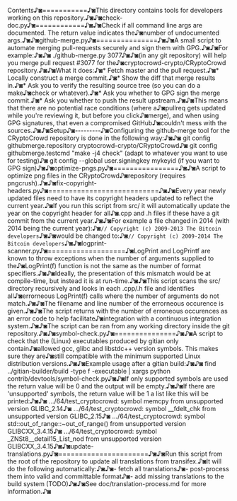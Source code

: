 Contents♪◙===========♪◙This directory contains tools for developers working on this repository.♪◙♪◙check-doc.py♪◙============♪◙♪◙Check if all command line args are documented. The return value indicates the♪◙number of undocumented args.♪◙♪◙github-merge.py♪◙===============♪◙♪◙A small script to automate merging pull-requests securely and sign them with GPG.♪◙♪◙For example:♪◙♪◙  ./github-merge.py 3077♪◙♪◙(in any git repository) will help you merge pull request #3077 for the♪◙cryptocrowd-crypto/CRyptoCrowd repository.♪◙♪◙What it does:♪◙* Fetch master and the pull request.♪◙* Locally construct a merge commit.♪◙* Show the diff that merge results in.♪◙* Ask you to verify the resulting source tree (so you can do a make♪◙check or whatever).♪◙* Ask you whether to GPG sign the merge commit.♪◙* Ask you whether to push the result upstream.♪◙♪◙This means that there are no potential race conditions (where a♪◙pullreq gets updated while you're reviewing it, but before you click♪◙merge), and when using GPG signatures, that even a compromised GitHub♪◙couldn't mess with the sources.♪◙♪◙Setup♪◙---------♪◙Configuring the github-merge tool for the CRyptoCrowd repository is done in the following way:♪◙♪◙    git config githubmerge.repository cryptocrowd-crypto/CRyptoCrowd♪◙    git config githubmerge.testcmd "make -j4 check" (adapt to whatever you want to use for testing)♪◙    git config --global user.signingkey mykeyid (if you want to GPG sign)♪◙♪◙optimize-pngs.py♪◙================♪◙♪◙A script to optimize png files in the CRyptoCrowd♪◙repository (requires pngcrush).♪◙♪◙fix-copyright-headers.py♪◙===========================♪◙♪◙Every year newly updated files need to have its copyright headers updated to reflect the current year.♪◙If you run this script from src/ it will automatically update the year on the copyright header for all♪◙.cpp and .h files if these have a git commit from the current year.♪◙♪◙For example a file changed in 2014 (with 2014 being the current year):♪◙```// Copyright (c) 2009-2013 The Bitcoin developers```♪◙♪◙would be changed to:♪◙```// Copyright (c) 2009-2014 The Bitcoin developers```♪◙♪◙logprint-scanner.py♪◙===================♪◙LogPrint and LogPrintf are known to throw exceptions when the number of arguments supplied to the♪◙LogPrint(f) function is not the same as the number of format specifiers.♪◙♪◙Ideally, the presentation of this mismatch would be at compile-time, but instead it is at run-time.♪◙♪◙This script scans the src/ directory recursively and looks in each .cpp/.h file and identifies all♪◙errorneous LogPrint(f) calls where the number of arguments do not match.♪◙♪◙The filename and line number of the errorneous occurence is given.♪◙♪◙The script returns with the number of erroneous occurences as an error code to help facilitate♪◙integration with a continuous integration system.♪◙♪◙The script can be ran from any working directory inside the git repository.♪◙♪◙symbol-check.py♪◙===============♪◙♪◙A script to check that the (Linux) executables produced by gitian only contain♪◙allowed gcc, glibc and libstdc++ version symbols. This makes sure they are♪◙still compatible with the minimum supported Linux distribution versions.♪◙♪◙Example usage after a gitian build:♪◙♪◙    find ../gitian-builder/build -type f -executable | xargs python contrib/devtools/symbol-check.py♪◙♪◙If only supported symbols are used the return value will be 0 and the output will be empty.♪◙♪◙If there are 'unsupported' symbols, the return value will be 1 a list like this will be printed:♪◙♪◙    .../64/test_cryptocrowd: symbol memcpy from unsupported version GLIBC_2.14♪◙    .../64/test_cryptocrowd: symbol __fdelt_chk from unsupported version GLIBC_2.15♪◙    .../64/test_cryptocrowd: symbol std::out_of_range::~out_of_range() from unsupported version GLIBCXX_3.4.15♪◙    .../64/test_cryptocrowd: symbol _ZNSt8__detail15_List_nod from unsupported version GLIBCXX_3.4.15♪◙♪◙update-translations.py♪◙======================♪◙♪◙Run this script from the root of the repository to update all translations from transifex.♪◙It will do the following automatically:♪◙♪◙- fetch all translations♪◙- post-process them into valid and committable format♪◙- add missing translations to the build system (TODO)♪◙♪◙See doc/translation-process.md for more information.♪◙